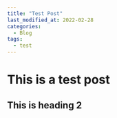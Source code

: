 ```yaml
---
title: "Test Post"
last_modified_at: 2022-02-28
categories:
  - Blog
tags:
  - test
---
```


# This is a test post


## This is heading 2

